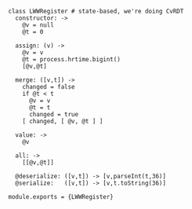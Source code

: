     class LWWRegister # state-based, we're doing CvRDT
      constructor: ->
        @v = null
        @t = 0

      assign: (v) ->
        @v = v
        @t = process.hrtime.bigint()
        [@v,@t]

      merge: ([v,t]) ->
        changed = false
        if @t < t
          @v = v
          @t = t
          changed = true
        [ changed, [ @v, @t ] ]

      value: ->
        @v

      all: ->
        [[@v,@t]]

      @deserialize: ([v,t]) -> [v,parseInt(t,36)]
      @serialize:   ([v,t]) -> [v,t.toString(36)]

    module.exports = {LWWRegister}
